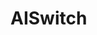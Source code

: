 # AISwitch

<!--
  Website Switcher - Airplane Dashboard

  OVERVIEW:
  This HTML page serves as a comprehensive dashboard for smart plug energy optimization based on real-time weather data.
  It features automatic and manual geolocation, dynamic graph plotting using Plotly, plug configuration, schedule optimization,
  and automated webhook execution to switch smart plugs ON/OFF.

  KEY FEATURES:
  1. Layout & Styling:
     - Uses Bootstrap 4 for layout and responsiveness.
     - Orbitron font for a cockpit-inspired aesthetic.
     - Custom dark theme styling for a modern look.

  2. Geolocation:
     - Attempts automatic location detection.
     - Option for manual city/village input if geolocation fails or user prefers manual control.

  3. Weather Integration:
     - Fetches weather data from Open-Meteo API.
     - Uses UV index and wind speed to compute a renewable energy score.

  4. Plug Management:
     - Users can add/delete multiple smart plugs.
     - Each plug has configurable on hours, total hours, and kWh usage.
     - Webhooks for ON/OFF control (testable via button).
     - Plug status updates live every minute.

  5. Visualization:
     - Plots wind, UV, and renewable energy data in Plotly.
     - Superimposes plug schedules (uniform and optimized) on the same graph.
     - Graph is responsive and allows range selection (6h, 12h, 1d, all).

  6. Schedule Optimization:
     - Two schedule modes: User Planned and Optimized (based on renewable quality).
     - Plug operation adapts to forecast changes while respecting desired on-time per cycle.

  7. State Management:
     - Settings (location, slider, plug configs) can be saved/loaded using localStorage.

  8. Automatic Refresh:
     - Weather data and plug schedules update hourly.
     - A visible countdown timer shows time left until the next update.

  9. Plug Control:
     - The page evaluates the current time against the schedule.
     - Fires webhook ON/OFF only if plug state changes.
     - Ensures each plug completes its required ON time even if forecast changes.

  10. Accessibility:
     - Fully mobile-responsive layout.
     - Clear labels, small text hints, and tooltips.

  INSTRUCTIONS:
  - Customize plug settings, enter location, and choose a scheduling strategy.
  - Adjust the energy slider to influence optimization.
  - Save/load preferences using the buttons at the top.
  - Monitor schedule execution and plug state live via graph and plug panel.
-->
